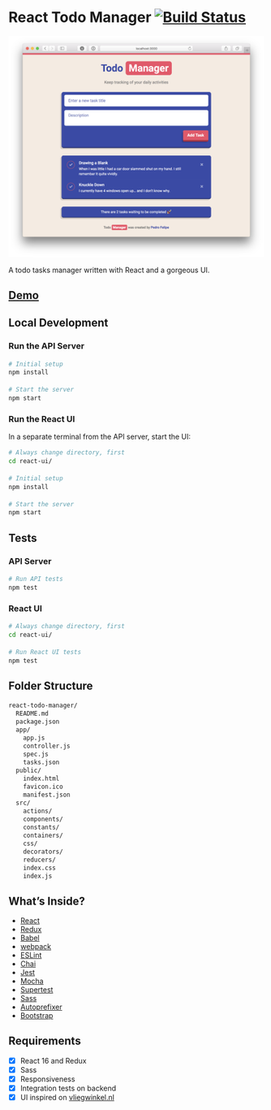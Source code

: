 # React Todo Manager [![Build Status](https://travis-ci.org/PedroFelipe/frontend-tech-test.svg?branch=master)](https://travis-ci.org/PedroFelipe/frontend-tech-test)

![React Todo Manager](screenshot.png)

A todo tasks manager written with React and a gorgeous UI.

## [Demo](https://nl-react-todo-manager.herokuapp.com)

## Local Development

### Run the API Server

```bash
# Initial setup
npm install

# Start the server
npm start
```

### Run the React UI

In a separate terminal from the API server, start the UI:

```bash
# Always change directory, first
cd react-ui/

# Initial setup
npm install

# Start the server
npm start
```

## Tests

### API Server
```bash
# Run API tests
npm test
```

### React UI
```bash
# Always change directory, first
cd react-ui/

# Run React UI tests
npm test
```

## Folder Structure

```
react-todo-manager/
  README.md
  package.json
  app/
    app.js
    controller.js
    spec.js
    tasks.json
  public/
    index.html
    favicon.ico
    manifest.json
  src/
    actions/
    components/
    constants/
    containers/
    css/
    decorators/
    reducers/
    index.css
    index.js
```

## What’s Inside?

* [React](https://facebook.github.io/react)
* [Redux](http://redux.js.org)
* [Babel](http://babeljs.io)
* [webpack](https://webpack.js.org)
* [ESLint](http://eslint.org)
* [Chai](http://chaijs.com)
* [Jest](http://facebook.github.io/jest)
* [Mocha](https://mochajs.org)
* [Supertest](https://github.com/visionmedia/supertest)
* [Sass](http://sass-lang.com)
* [Autoprefixer](https://github.com/postcss/autoprefixer)
* [Bootstrap](http://getbootstrap.com)

## Requirements
- [x] React 16 and Redux
- [x] Sass
- [x] Responsiveness
- [x] Integration tests on backend
- [x] UI inspired on [vliegwinkel.nl](https://www.vliegwinkel.nl)
